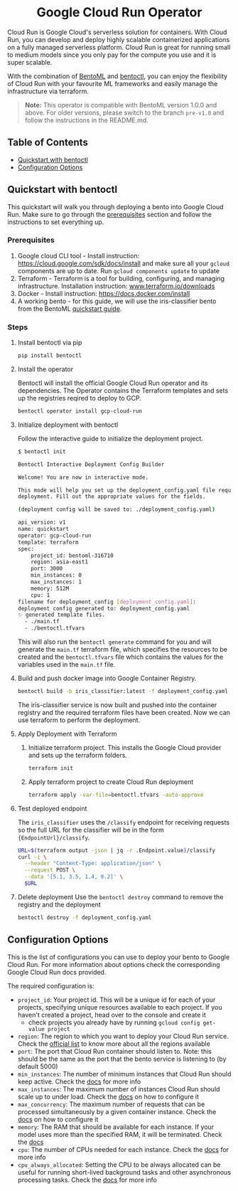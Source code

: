 <div align="center">
    <h1>Google Cloud Run Operator</h1>
</div>

Cloud Run is Google Cloud's serverless solution for containers. With Cloud Run, you can develop and deploy highly scalable containerized applications on a fully managed serverless platform. Cloud Run is great for running small to medium models since you only pay for the compute you use and it is super scalable.

With the combination of [BentoML](https://github.com/bentoml/BentoML) and [bentoctl](https://github.com/bentoml/bentoctl), you can enjoy the flexibility of Cloud Run with your favourite ML frameworks and easily manage the infrastructure via terraform.

> **Note:** This operator is compatible with BentoML version 1.0.0 and above. For older versions, please switch to the branch `pre-v1.0` and follow the instructions in the README.md.


## Table of Contents

   * [Quickstart with bentoctl](#quickstart-with-bentoctl)
   * [Configuration Options](#configuration-options)

## Quickstart with bentoctl

This quickstart will walk you through deploying a bento into Google Cloud Run. Make sure to go through the [prerequisites](#prerequisites) section and follow the instructions to set everything up.

### Prerequisites

1. Google cloud CLI tool - Install instruction: https://cloud.google.com/sdk/docs/install and make sure all your `gcloud` components are up to date. Run `gcloud components update` to update
2. Terraform - Terraform is a tool for building, configuring, and managing infrastructure. Installation instruction: www.terraform.io/downloads
3. Docker - Install instruction: https://docs.docker.com/install
4. A working bento - for this guide, we will use the iris-classifier bento from the BentoML [quickstart guide](https://docs.bentoml.org/en/latest/quickstart.html#quickstart).


### Steps
1. Install bentoctl via pip
    ```bash
    pip install bentoctl
    ```

2. Install the operator

    Bentoctl will install the official Google Cloud Run operator and its dependencies. The Operator contains the Terraform templates and sets up the registries reqired to deploy to GCP.

    ```bash
    bentoctl operator install gcp-cloud-run
    ```

3. Initialize deployment with bentoctl

    Follow the interactive guide to initialize the deployment project.

    ```bash
    $ bentoctl init

    Bentoctl Interactive Deployment Config Builder

    Welcome! You are now in interactive mode.

    This mode will help you set up the deployment_config.yaml file required for
    deployment. Fill out the appropriate values for the fields.

    (deployment config will be saved to: ./deployment_config.yaml)

    api_version: v1
    name: quickstart
    operator: gcp-cloud-run
    template: terraform
    spec:
        project_id: bentoml-316710
        region: asia-east1
        port: 3000
        min_instances: 0
        max_instances: 1
        memory: 512M
        cpu: 1
    filename for deployment_config [deployment_config.yaml]:
    deployment config generated to: deployment_config.yaml
    ✨ generated template files.
      - ./main.tf
      - ./bentoctl.tfvars
    ```
    This will also run the `bentoctl generate` command for you and will generate the `main.tf` terraform file, which specifies the resources to be created and the `bentoctl.tfvars` file which contains the values for the variables used in the `main.tf` file.

4. Build and push docker image into Google Container Registry.

    ```bash
    bentoctl build -b iris_classifier:latest -f deployment_config.yaml
    ```
    The iris-classifier service is now built and pushed into the container registry and the required terraform files have been created. Now we can use terraform to perform the deployment.

5. Apply Deployment with Terraform

   1. Initialize terraform project. This installs the Google Cloud provider and sets up the terraform folders.
        ```bash
        terraform init
        ```

   2. Apply terraform project to create Cloud Run deployment

        ```bash
        terraform apply -var-file=bentoctl.tfvars -auto-approve
        ```

6. Test deployed endpoint

    The `iris_classifier` uses the `/classify` endpoint for receiving requests so the full URL for the classifier will be in the form `{EndpointUrl}/classify`.

    ```bash
    URL=$(terraform output -json | jq -r .Endpoint.value)/classify
    curl -i \
      --header "Content-Type: application/json" \
      --request POST \
      --data '[5.1, 3.5, 1.4, 0.2]' \
      $URL
    ```

7. Delete deployment
    Use the `bentoctl destroy` command to remove the registry and the deployment

    ```bash
    bentoctl destroy -f deployment_config.yaml
    ```

## Configuration Options

This is the list of configurations you can use to deploy your bento to Google Cloud Run. For more information about options check the corresponding Google Cloud Run docs provided.

The required configuration is:
- `project_id`: Your project id. This will be a unique id for each of your projects, specifying unique resources available to each project. If you haven't created a project, head over to the console and create it
  - check projects you already have by running `gcloud config get-value project`
- `region`: The region to which you want to deploy your Cloud Run service. Check
  the [official list](https://cloud.google.com/run/docs/locations) to know more
  about all the regions available
- `port`: The port that Cloud Run container should listen to. Note: this should be the same as the port that the bento service is listening to (by default 5000)
- `min_instances`: The number of minimum instances that Cloud Run should keep active. Check the [docs](https://cloud.google.com/run/docs/configuring/min-instances) for more info
- `max_instances`: The maximum number of instances Cloud Run should scale up to under load. Check the [docs](https://cloud.google.com/run/docs/configuring/max-instances) on how to configure it
- `max_concurrency`: The maximum number of requests that can be processed simultaneously by a given container instance. Check the [docs](https://cloud.google.com/run/docs/configuring/concurrency) on how to configure it
- `memory`: The RAM that should be available for each instance. If your model uses more than the specified RAM, it will be terminated. Check the [docs](https://cloud.google.com/run/docs/configuring/memory-limits)
- `cpu`: The number of CPUs needed for each instance. Check the [docs](https://cloud.google.com/run/docs/configuring/cpu) for more info
- `cpu_always_allocated`: Setting the CPU to be always allocated can be useful for running short-lived background tasks and other asynchronous processing tasks. Check the [docs](https://cloud.google.com/run/docs/configuring/cpu-allocation) for more info
